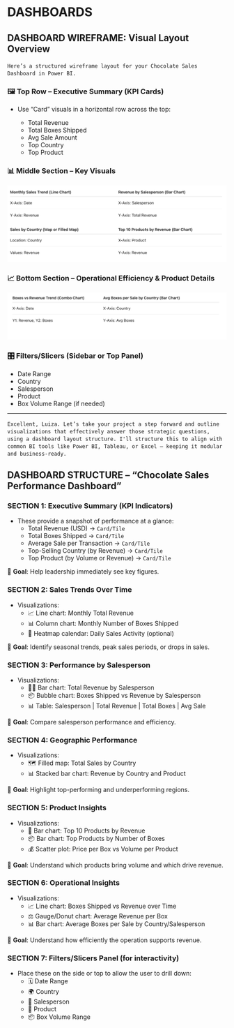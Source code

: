 # DASHBOARDS

## DASHBOARD WIREFRAME: Visual Layout Overview

`Here’s a structured wireframe layout for your Chocolate Sales Dashboard in Power BI.`

### 🖼️ Top Row – Executive Summary (KPI Cards)

- Use “Card” visuals in a horizontal row across the top:

    - Total Revenue
    - Total Boxes Shipped
    - Avg Sale Amount
    - Top Country
    - Top Product

### 📊 Middle Section – Key Visuals

![alt text](image.png)

### 📈 Bottom Section – Operational Efficiency & Product Details

![alt text](image-1.png)

### 🎛️ Filters/Slicers (Sidebar or Top Panel)

- Date Range
- Country
- Salesperson
- Product
- Box Volume Range (if needed)

---

`Excellent, Luiza. Let’s take your project a step forward and outline visualizations that effectively answer those strategic questions, using a dashboard layout structure. I'll structure this to align with common BI tools like Power BI, Tableau, or Excel — keeping it modular and business-ready.`

## DASHBOARD STRUCTURE – “Chocolate Sales Performance Dashboard”

### SECTION 1: Executive Summary (KPI Indicators)

- These provide a snapshot of performance at a glance:
    - Total Revenue (USD) → `Card/Tile`
    - Total Boxes Shipped → `Card/Tile`
    - Average Sale per Transaction → `Card/Tile`
    - Top-Selling Country (by Revenue) → `Card/Tile`
    - Top Product (by Volume or Revenue) → `Card/Tile`

🧠 **Goal**: Help leadership immediately see key figures.

### SECTION 2: Sales Trends Over Time

- Visualizations:
    - 📈 Line chart: Monthly Total Revenue
    - 📊 Column chart: Monthly Number of Boxes Shipped
    - 📆 Heatmap calendar: Daily Sales Activity (optional)

🧠 **Goal**: Identify seasonal trends, peak sales periods, or drops in sales.

### SECTION 3: Performance by Salesperson

- Visualizations:
    - 🧍‍♂️ Bar chart: Total Revenue by Salesperson
    - 📦 Bubble chart: Boxes Shipped vs Revenue by Salesperson
    - 📊 Table: Salesperson | Total Revenue | Total Boxes | Avg Sale

🧠 **Goal**: Compare salesperson performance and efficiency.

### SECTION 4: Geographic Performance

- Visualizations:
    - 🗺️ Filled map: Total Sales by Country
    - 📊 Stacked bar chart: Revenue by Country and Product

🧠 **Goal**: Highlight top-performing and underperforming regions.

### SECTION 5: Product Insights

- Visualizations:
    - 🍫 Bar chart: Top 10 Products by Revenue
    - 📦 Bar chart: Top Products by Number of Boxes
    - 💰 Scatter plot: Price per Box vs Volume per Product

🧠 **Goal**: Understand which products bring volume and which drive revenue.

### SECTION 6: Operational Insights

- Visualizations:
    - 📈 Line chart: Boxes Shipped vs Revenue over Time
    - ⚖️ Gauge/Donut chart: Average Revenue per Box
    - 📊 Bar chart: Average Boxes per Sale by Country/Salesperson

🧠 **Goal**: Understand how efficiently the operation supports revenue.

### SECTION 7: Filters/Slicers Panel (for interactivity)

- Place these on the side or top to allow the user to drill down:
    - 🗓️ Date Range
    - 🌍 Country
    - 👤 Salesperson
    - 🍫 Product
    - 📦 Box Volume Range

